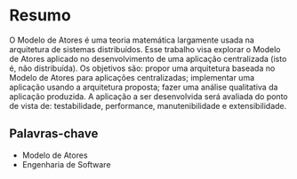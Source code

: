 # Resumo

O Modelo de Atores é uma teoria matemática largamente usada na arquitetura de sistemas distribuídos. Esse trabalho visa explorar o Modelo de Atores aplicado no desenvolvimento de uma aplicação centralizada (isto é, não distribuída). Os objetivos são: propor uma arquitetura baseada no Modelo de Atores para aplicações centralizadas; implementar uma aplicação usando a arquitetura proposta; fazer uma análise qualitativa da aplicação produzida. A aplicação a ser desenvolvida será avaliada do ponto de vista de: testabilidade, performance, manutenibilidade e extensibilidade. 

## Palavras-chave

- Modelo de Atores
- Engenharia de Software